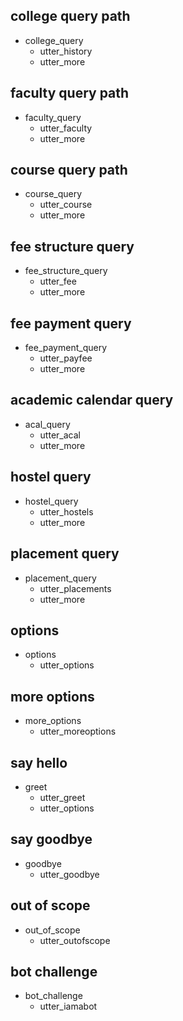 <!-- ## happy path 1
* greet
  - utter_greet
  - utter_options
* college_query
  - utter_history
  - utter_more
* thanks
  - utter_happy

## happy path 2
* greet
  - utter_greet
  - utter_options
* faculty_query
  - utter_faculty
  - utter_more
* thanks
  - utter_happy

## happy path 3
* greet
  - utter_greet
  - utter_options
* course_query
  - utter_course
  - utter_more
* thanks
  - utter_happy -->

## college query path
* college_query
  - utter_history
  - utter_more

## faculty query path
* faculty_query
  - utter_faculty
  - utter_more

## course query path
* course_query
  - utter_course
  - utter_more

## fee structure query
* fee_structure_query
  - utter_fee
  - utter_more

## fee payment query
* fee_payment_query
  - utter_payfee
  - utter_more

## academic calendar query
* acal_query
  - utter_acal
  - utter_more

## hostel query
* hostel_query
  - utter_hostels
  - utter_more

## placement query
* placement_query
  - utter_placements
  - utter_more

<!-- ## out of scope 1
* greet
  - utter_greet
  - utter_options
* out_of_scope
  - utter_outofscope
  - utter_more

## out of scope 2
* greet
  - utter_greet
  - utter_options
* faculty_query
  - utter_faculty
  - utter_more
* out_of_scope
  - utter_outofscope
  - utter_more -->

## options
* options
  - utter_options

## more options
* more_options
  - utter_moreoptions

## say hello
* greet
  - utter_greet
  - utter_options

## say goodbye
* goodbye
  - utter_goodbye

## out of scope
* out_of_scope
  - utter_outofscope

## bot challenge
* bot_challenge
  - utter_iamabot
